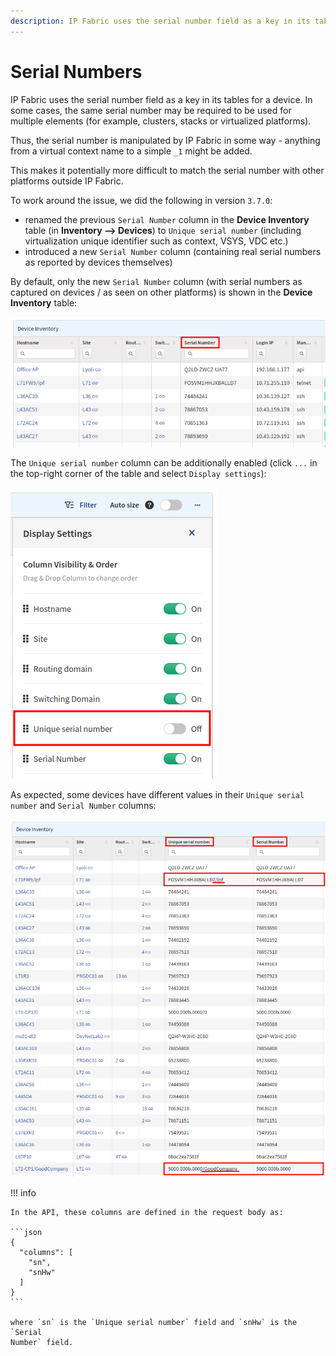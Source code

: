 ```yaml
---
description: IP Fabric uses the serial number field as a key in its tables for a device.
---
```


# Serial Numbers

IP Fabric uses the serial number field as a key in its tables for a device. In
some cases, the same serial number may be required to be used for multiple
elements (for example, clusters, stacks or virtualized platforms).

Thus, the serial number is manipulated by IP Fabric in some way - anything from
a virtual context name to a simple `_1` might be added.

This makes it potentially more difficult to match the serial number with other
platforms outside IP Fabric.

To work around the issue, we did the following in version `3.7.0`:

- renamed the previous `Serial Number` column in the **Device Inventory** table
  (in **Inventory --> Devices**) to `Unique serial number` (including
  virtualization unique identifier such as context, VSYS, VDC etc.)
- introduced a new `Serial Number` column (containing real serial numbers as
  reported by devices themselves)

By default, only the new `Serial Number` column (with serial numbers as captured
on devices / as seen on other platforms) is shown in the **Device Inventory**
table:

![Default view of Device Inventory table](serial_numbers/device_inventory_default_view.png)

The `Unique serial number` column can be additionally enabled (click `...` in
the top-right corner of the table and select `Display settings`):

![Enable Unique serial number column](serial_numbers/enable_unique_serial_number_column.png)

As expected, some devices have different values in their `Unique serial number`
and `Serial Number` columns:

![Comparison of Unique serial number and Serial Number columns](serial_numbers/comparison_of_columns.png)

!!! info

    In the API, these columns are defined in the request body as:

    ```json
    {
      "columns": [
        "sn",
        "snHw"
      ]
    }
    ```

    where `sn` is the `Unique serial number` field and `snHw` is the `Serial
    Number` field.
